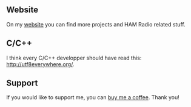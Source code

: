 ## Website
On my [website](https://oblaser.ch/projekte/) you can find more projects and HAM Radio related stuff.

## C/C++
I think every C/C++ developper should have read this: <http://utf8everywhere.org/>.

## Support
If you would like to support me, you can [buy me a coffee](https://www.buymeacoffee.com/oblaser). Thank you!
